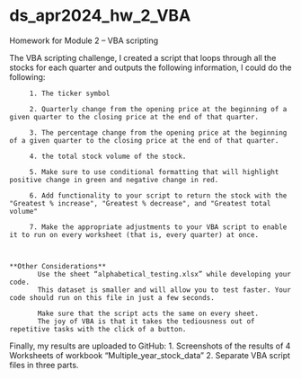# ds_apr2024_hw_2_VBA
Homework for Module 2 – VBA scripting

The VBA scripting challenge, I created a script that loops through all the stocks for each quarter and outputs the following information, I could do the following:

         1. The ticker symbol

         2. Quarterly change from the opening price at the beginning of a given quarter to the closing price at the end of that quarter.

         3. The percentage change from the opening price at the beginning of a given quarter to the closing price at the end of that quarter.

         4. the total stock volume of the stock.

         5. Make sure to use conditional formatting that will highlight positive change in green and negative change in red.

         6. Add functionality to your script to return the stock with the "Greatest % increase", "Greatest % decrease", and "Greatest total volume"

         7. Make the appropriate adjustments to your VBA script to enable it to run on every worksheet (that is, every quarter) at once.

   

    **Other Considerations**
           Use the sheet “alphabetical_testing.xlsx” while developing your code. 
           This dataset is smaller and will allow you to test faster. Your code should run on this file in just a few seconds.
           
           Make sure that the script acts the same on every sheet. 
           The joy of VBA is that it takes the tediousness out of repetitive tasks with the click of a button.

Finally, my results are uploaded to GitHub:
      1. Screenshots of the results of 4 Worksheets of workbook “Multiple_year_stock_data”
      2. Separate VBA script files  in three parts.
